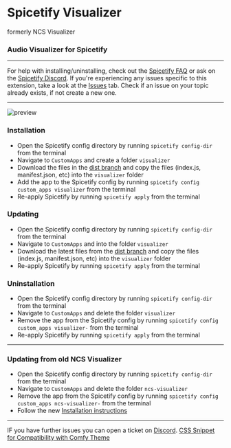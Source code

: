 # Spicetify Visualizer
formerly NCS Visualizer

### Audio Visualizer for Spicetify

---

For help with installing/uninstalling, check out the [Spicetify FAQ](https://spicetify.app/docs/faq) or ask on the [Spicetify Discord](https://discord.gg/VnevqPp2Rr).
If you're experiencing any issues specific to this extension, take a look at the [Issues](https://github.com/Konsl/spicetify-visualizer/issues) tab.
Check if an issue on your topic already exists, if not create a new one.

---

![preview](resources/screenshot.png)

### Installation
* Open the Spicetify config directory by running `spicetify config-dir` from the terminal
* Navigate to `CustomApps` and create a folder `visualizer`
* Download the files in the [dist branch](https://github.com/Konsl/spicetify-visualizer/archive/refs/heads/dist.zip) and copy the files (index.js, manifest.json, etc) into the `visualizer` folder
* Add the app to the Spicetify config by running `spicetify config custom_apps visualizer` from the terminal
* Re-apply Spicetify by running `spicetify apply` from the terminal

### Updating
* Open the Spicetify config directory by running `spicetify config-dir` from the terminal
* Navigate to `CustomApps` and into the folder `visualizer`
* Download the latest files from the [dist branch](https://github.com/Konsl/spicetify-visualizer/archive/refs/heads/dist.zip) and copy the files (index.js, manifest.json, etc) into the `visualizer` folder
* Re-apply Spicetify by running `spicetify apply` from the terminal

### Uninstallation
* Open the Spicetify config directory by running `spicetify config-dir` from the terminal
* Navigate to `CustomApps` and delete the folder `visualizer`
* Remove the app from the Spicetify config by running `spicetify config custom_apps visualizer-` from the terminal
* Re-apply Spicetify by running `spicetify apply` from the terminal

---

### Updating from old NCS Visualizer
* Open the Spicetify config directory by running `spicetify config-dir` from the terminal
* Navigate to `CustomApps` and delete the folder `ncs-visualizer`
* Remove the app from the Spicetify config by running `spicetify config custom_apps ncs-visualizer-` from the terminal
* Follow the new [Installation instructions](#installation)

---


IF you have further issues you can open a ticket on [Discord](https://discord.gg/appzM48wXG).
[CSS Snippet for Compatibility with Comfy Theme](https://github.com/Konsl/spicetify-visualizer/issues/21#issuecomment-2050515422)
